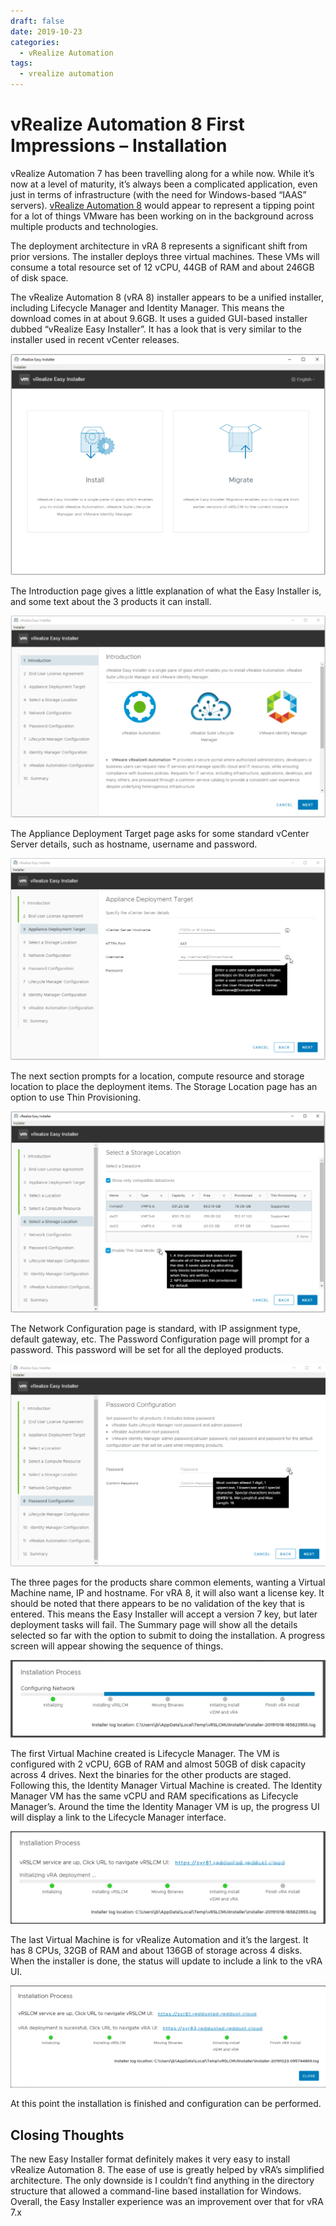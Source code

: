 ```yaml
---
draft: false
date: 2019-10-23
categories:
  - vRealize Automation
tags:
  - vrealize automation
---
```

# vRealize Automation 8 First Impressions – Installation
vRealize Automation 7 has been travelling along for a while now. While it’s now at a level of maturity, it’s always been a complicated application, even just in terms of infrastructure (with the need for Windows-based “IAAS” servers). [vRealize Automation 8](https://blogs.vmware.com/management/2019/08/vrealize-automation-8-whats-new-overview.html) would appear to represent a tipping point for a lot of things VMware has been working on in the background across multiple products and technologies.

The deployment architecture in vRA 8 represents a significant shift from prior versions. The installer deploys three virtual machines. These VMs will consume a total resource set of 12 vCPU, 44GB of RAM and about 246GB of disk space.
<!-- more -->
The vRealize Automation 8 (vRA 8) installer appears to be a unified installer, including Lifecycle Manager and Identity Manager. This means the download comes in at about 9.6GB. It uses a guided GUI-based installer dubbed “vRealize Easy Installer”. It has a look that is very similar to the installer used in recent vCenter releases.

![Image](../media/2019-10-23a-001.png)

The Introduction page gives a little explanation of what the Easy Installer is, and some text about the 3 products it can install.

![Image](../media/2019-10-23a-002.png)

The Appliance Deployment Target page asks for some standard vCenter Server details, such as hostname, username and password.

![Image](../media/2019-10-23a-003.png)

The next section prompts for a location, compute resource and storage location to place the deployment items. The Storage Location page has an option to use Thin Provisioning.

![Image](../media/2019-10-23a-004.png)

The Network Configuration page is standard, with IP assignment type, default gateway, etc. The Password Configuration page will prompt for a password. This password will be set for all the deployed products.

![Image](../media/2019-10-23a-005.png)

The three pages for the products share common elements, wanting a Virtual Machine name, IP and hostname. For vRA 8, it will also want a license key. It should be noted that there appears to be no validation of the key that is entered. This means the Easy Installer will accept a version 7 key, but later deployment tasks will fail. The Summary page will show all the details selected so far with the option to submit to doing the installation. A progress screen will appear showing the sequence of things.

![Image](../media/2019-10-23a-006.png)

The first Virtual Machine created is Lifecycle Manager. The VM is configured with 2 vCPU, 6GB of RAM and almost 50GB of disk capacity across 4 drives. Next the binaries for the other products are staged. Following this, the Identity Manager Virtual Machine is created. The Identity Manager VM has the same vCPU and RAM specifications as Lifecycle Manager’s. Around the time the Identity Manager VM is up, the progress UI will display a link to the Lifecycle Manager interface.

![Image](../media/2019-10-23a-007.png)

The last Virtual Machine is for vRealize Automation and it’s the largest. It has 8 CPUs, 32GB of RAM and about 136GB of storage across 4 disks. When the installer is done, the status will update to include a link to the vRA UI.

![Image](../media/2019-10-23a-008.png)

At this point the installation is finished and configuration can be performed.

## Closing Thoughts
The new Easy Installer format definitely makes it very easy to install vRealize Automation 8. The ease of use is greatly helped by vRA’s simplified architecture. The only downside is I couldn’t find anything in the directory structure that allowed a command-line based installation for Windows. Overall, the Easy Installer experience was an improvement over that for vRA 7.x
